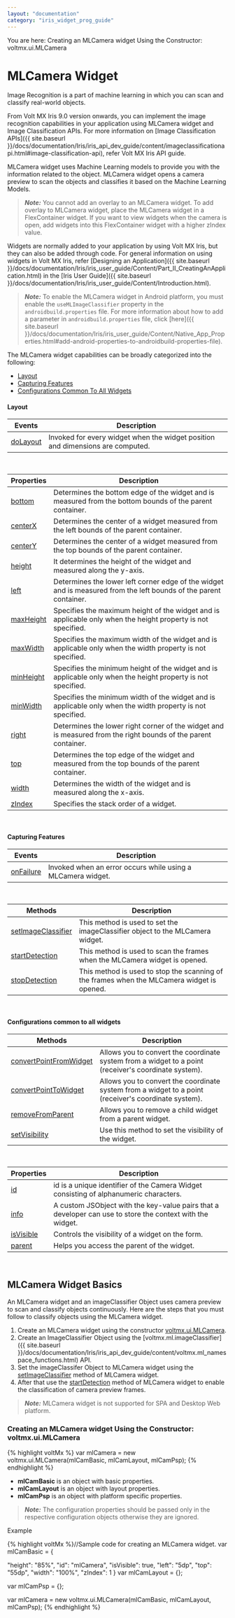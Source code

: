```yaml
---
layout: "documentation"
category: "iris_widget_prog_guide"
---
```

                                 

You are here: Creating an MLCamera widget Using the Constructor: voltmx.ui.MLCamera

MLCamera Widget
===============

Image Recognition is a part of machine learning in which you can scan and classify real-world objects.

From Volt MX Iris 9.0 version onwards, you can implement the image recognition capabilities in your application using MLCamera widget and Image Classification APIs. For more information on [Image Classification APIs]({{ site.baseurl }}/docs/documentation/Iris/iris_api_dev_guide/content/imageclassificationapi.html#image-classification-api), refer Volt MX Iris API guide.

MLCamera widget uses Machine Learning models to provide you with the information related to the object. MLCamera widget opens a camera preview to scan the objects and classifies it based on the Machine Learning Models.

> **_Note:_** You cannot add an overlay to an MLCamera widget. To add overlay to MLCamera widget, place the MLCamera widget in a FlexContainer widget. If you want to view widgets when the camera is open, add widgets into this FlexContainer widget with a higher zIndex value.

Widgets are normally added to your application by using Volt MX Iris, but they can also be added through code. For general information on using widgets in Volt MX Iris, refer [Designing an Application]({{ site.baseurl }}/docs/documentation/Iris/iris_user_guide/Content/Part_II_CreatingAnApplication.html) in the [Iris User Guide]({{ site.baseurl }}/docs/documentation/Iris/iris_user_guide/Content/Introduction.html).

> **_Note:_** To enable the MLCamera widget in Android platform, you must enable the `useMLImageClassifier` property in the `androidbuild.properties` file. For more information about how to add a parameter in `androidbuild.properties` file, click [here]({{ site.baseurl }}/docs/documentation/Iris/iris_user_guide/Content/Native_App_Properties.html#add-android-properties-to-androidbuild-properties-file).

The MLCamera widget capabilities can be broadly categorized into the following:

*   [Layout](#layout)
*   [Capturing Features](#capturing-features)
*   [Configurations Common To All Widgets](#configurations-common-to-all-widgets)

#### Layout

  
| Events | Description |
| --- | --- |
| [doLayout](MLCamera_Events.html#doLayout) | Invoked for every widget when the widget position and dimensions are computed. |

 

| Properties | Description |
| --- | --- |
| [bottom](MLCamera_Properties.html#bottom) | Determines the bottom edge of the widget and is measured from the bottom bounds of the parent container. |
| [centerX](MLCamera_Properties.html#centerX) | Determines the center of a widget measured from the left bounds of the parent container. |
| [centerY](MLCamera_Properties.html#centerY) | Determines the center of a widget measured from the top bounds of the parent container. |
| [height](MLCamera_Properties.html#height) | It determines the height of the widget and measured along the y-axis. |
| [left](MLCamera_Properties.html#left) | Determines the lower left corner edge of the widget and is measured from the left bounds of the parent container. |
| [maxHeight](MLCamera_Properties.html#maxHeigh) | Specifies the maximum height of the widget and is applicable only when the height property is not specified. |
| [maxWidth](MLCamera_Properties.html#maxWidth) | Specifies the maximum width of the widget and is applicable only when the width property is not specified. |
| [minHeight](MLCamera_Properties.html#minHeigh) | Specifies the minimum height of the widget and is applicable only when the height property is not specified. |
| [minWidth](MLCamera_Properties.html#minWidth) | Specifies the minimum width of the widget and is applicable only when the width property is not specified. |
| [right](MLCamera_Properties.html#right) | Determines the lower right corner of the widget and is measured from the right bounds of the parent container. |
| [top](MLCamera_Properties.html#top) | Determines the top edge of the widget and measured from the top bounds of the parent container. |
| [width](MLCamera_Properties.html#width) | Determines the width of the widget and is measured along the x-axis. |
| [zIndex](MLCamera_Properties.html#zIndex) | Specifies the stack order of a widget. |

  

#### Capturing Features

| Events | Description |
| --- | --- |
| [onFailure](MLCamera_Events.html#onFailur) | Invoked when an error occurs while using a MLCamera widget. |

 

| Methods | Description |
| --- | --- |
| [setImageClassifier](MLCamera_Methods.html#setImageClassifier) | This method is used to set the imageClassifier object to the MLCamera widget. |
| [startDetection](MLCamera_Methods.html#startDetection) | This method is used to scan the frames when the MLCamera widget is opened. |
| [stopDetection](MLCamera_Methods.html#stopDetection) | This method is used to stop the scanning of the frames when the MLCamera widget is opened. |

 

#### Configurations common to all widgets

| Methods | Description |
| --- | --- |
| [convertPointFromWidget](MLCamera_Methods.html#convertPointFromWidget) | Allows you to convert the coordinate system from a widget to a point (receiver's coordinate system). |
| [convertPointToWidget](MLCamera_Methods.html#convertPointToWidget) | Allows you to convert the coordinate system from a widget to a point (receiver's coordinate system). |
| [removeFromParent](MLCamera_Methods.html#removeFromParent) | Allows you to remove a child widget from a parent widget. |
| [setVisibility](MLCamera_Methods.html#setVisibility) | Use this method to set the visibility of the widget. |

 

| Properties | Description |
| --- | --- |
| [id](MLCamera_Properties.html#id) | id is a unique identifier of the Camera Widget consisting of alphanumeric characters. |
| [info](MLCamera_Properties.html#info) | A custom JSObject with the key-value pairs that a developer can use to store the context with the widget. |
| [isVisible](MLCamera_Properties.html#isVisibl) | Controls the visibility of a widget on the form. |
| [parent](MLCamera_Properties.html#parent) | Helps you access the parent of the widget. |

 

MLCamera Widget Basics
----------------------

An MLCamera widget and an imageClassifier Object uses camera preview to scan and classify objects continuously. Here are the steps that you must follow to classify objects using the MLCamera widget.

1.  Create an MLCamera widget using the constructor [voltmx.ui.MLCamera](#creating-an-mlcamera-widget-using-the-constructor-volt-mx-ui-mlcamera).
2.  Create an ImageClassifier Object using the [voltmx.ml.imageClassifier]({{ site.baseurl }}/docs/documentation/Iris/iris_api_dev_guide/content/voltmx.ml_namespace_functions.html) API.
3.  Set the imageClassifer Object to MLCamera widget using the [setImageClassifier](MLCamera_Methods.html#setImageClassifier) method of MLCamera widget.
4.  After that use the [startDetection](MLCamera_Methods.html#startDetection) method of MLCamera widget to enable the classification of camera preview frames.

> **_Note:_** MLCamera widget is not supported for SPA and Desktop Web platform.

### Creating an MLCamera widget Using the Constructor: voltmx.ui.MLCamera

{% highlight voltMx %}
var mlCamera = new voltmx.ui.MLCamera(mlCamBasic, mlCamLayout, mlCamPsp);
{% endhighlight %}

*   **mlCamBasic** is an object with basic properties.
*   **mlCamLayout** is an object with layout properties.
*   **mlCamPsp** is an object with platform specific properties.

> **_Note:_** The configuration properties should be passed only in the respective configuration objects otherwise they are ignored.

Example

{% highlight voltMx %}//Sample code for creating an MLCamera widget. 
var mlCamBasic = {

 "height": "85%",
 "id": "mlCamera",
 "isVisible": true,
 "left": "5dp",
 "top": "55dp",
 "width": "100%",
 "zIndex": 1
}
var mlCamLayout = {};

var mlCamPsp = {};

var mlCamera = new voltmx.ui.MLCamera(mlCamBasic, mlCamLayout, mlCamPsp);
{% endhighlight %}
